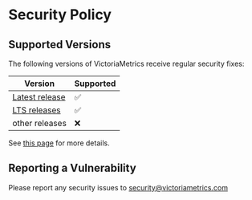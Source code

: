 # Security Policy

## Supported Versions

The following versions of VictoriaMetrics receive regular security fixes:

| Version                                                                        | Supported          |
|--------------------------------------------------------------------------------|--------------------|
| [Latest release](https://docs.victoriametrics.com/victoriametrics/changelog/)  | :white_check_mark: |
| [LTS releases](https://docs.victoriametrics.com/victoriametrics/lts-releases/) | :white_check_mark: |
| other releases                                                                 | :x:                |

See [this page](https://victoriametrics.com/security/) for more details.

## Reporting a Vulnerability

Please report any security issues to <security@victoriametrics.com>
